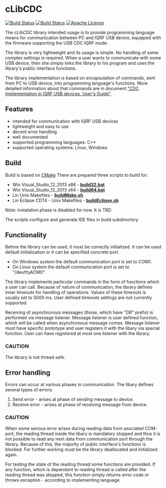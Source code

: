 # cLibCDC

[![Build Status](https://travis-ci.org/iqrfsdk/clibcdc.svg?branch=master)](https://travis-ci.org/iqrfsdk/clibcdc)
[![Build Status](https://img.shields.io/appveyor/ci/spinarr/clibcdc/master.svg)](https://ci.appveyor.com/project/spinarr/clibcdc)
[![Apache License](https://img.shields.io/badge/license-APACHE2-blue.svg)](https://github.com/iqrfsdk/clibcdc/blob/master/LICENSE)

The cLibCDC library intended usage is to provide programming language means for communication between PC and IQRF USB device, equipped with the firmware supporting the USB CDC IQRF mode.

The library is very lightweight and its usage is simple. No handling of some complex settings is required. When a user wants to communicate with some USB device, then she simply links the library to his program and uses the library's public interface functions.

The library implementation is based on encapsulation of commands, sent from PC to USB device, into programming language's functions. More detailed information about that commands are in document ["CDC Implementation in IQRF USB devices, User's Guide"](http://www.iqrf.org/weben/downloads.php?id=196).


## Features

 * intended for communication with IQRF USB devices
 * lightweight and easy to use
 * decent error handling
 * well documented
 * supported programming languages: C++
 * supported operating systems: Linux, Windows

## Build

Build is based on [CMake](https://cmake.org/Wiki/CMake)
There are prepared three scripts to build for:

 * Win Visual_Studio_12_2013 x86 - [**build32.bat**](https://github.com/iqrfsdk/clibcdc/blob/master/build32.bat)
 * Win Visual_Studio_12_2013 x64 - [**build64.bat**](https://github.com/iqrfsdk/clibcdc/blob/master/build64.bat)
 * Lin Unix Makefiles - [**buildMake.sh**](https://github.com/iqrfsdk/clibcdc/blob/master/buildMake.sh)
 * Lin Eclipse CDT4 - Unix Makefiles - [**buildEclipse.sh**](https://github.com/iqrfsdk/clibcdc/blob/master/buildEclipse.sh)

Note: instalation phase is disabled for now. It is TBD

The scripts configure and generate IDE files in build subdirectory


## Functionality

Before the library can be used, it must be correctly initialized. It can be used default initialization or it can be specified concrete port.

 * On Windows system the default communication port is set to COM1.
 * On Linux system the default communication port is set to "/dev/ttyACM0".

The library implements particular commands in the form of functions which a user can call. Because of nature of communication, the library defines inner timeouts for handling of operations. Values of these timeouts is usually set to 5000 ms. User defined timeouts settings are not currently supported.

Receiving of asynchronous messages (those, which have "DR" prefix) is performed via message listener. Message listener is user defined function, which will be called when asynchronous message comes. Message listener must have specific prototype and user registers it with the libary via special function. User can have registered at most one listener with the library.

### CAUTION

The library is not thread safe.

## Error handling

Errors can occur at various phases in communication. The libary defines several types of errors:

 1. Send error - arises at phase of sending message to device.
 2. Receive error - arises at phase of receiving message from device.

### CAUTION

When some serious error arises during reading data from asociated COM-port, the reading thread inside the libary is mandatory stopped and thus it is not possible to read any next data from communication port through the library. Because of this, the majority of public interface's functions is blocked. For further working must be the library deallocated and initialized again.

For testing the state of the reading thread some functions are provided. If any function, which is dependent to reading thread is called after the reading thread was stopped, this function simply returns error code or throws exception - according to implementing language.
